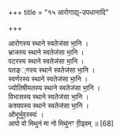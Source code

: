 +++
title = "१५ आरोगाद्य्-उपधानादि"

+++

आरोगस्य स्थाने स्वतेज॑सा भा॒नि ।  
भ्राजस्य स्थाने स्वतेज॑सा भा॒नि ।  
पटरस्य स्थाने स्वतेज॑सा भा॒नि ।  
पतङ््गस्य स्थाने स्वतेज॑सा भा॒नि ।  
स्वर्णरस्य स्थाने स्वतेज॑सा भा॒नि ।  
ज्योतिषीमतस्य स्थाने स्वतेज॑सा भा॒नि ।  
विभासस्य स्थाने स्वतेज॑सा भा॒नि ।  
कश्यपस्य स्थाने स्वतेज॑सा भा॒नि ।  
ओंभूर्भुव॒स्स्वः॑ ।  
आपो वो मिथुनं मा नो मिथु॑नꣳ री॒ढ्वम् ॥ [68]

